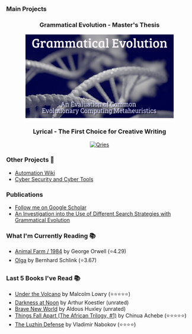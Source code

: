 ### Main Projects ###
<div align="center">
    <h3>Grammatical Evolution - Master's Thesis</h3>
     <a href="https://github.com/johnosbb/Grammatical-Evolution">
         <img alt="Qries" src="https://github.com/johnosbb/Grammatical-Evolution/blob/main/ga.png"
         width=400">
      </a>
  
</div>

<div align="center">
     <h3>Lyrical - The First Choice for Creative Writing</h3>
     <a href="https://github.com/johnosbb/Lyrical">
         <img alt="Qries" src="https://github.com/johnosbb/Lyrical/blob/main/Lyrical.png"
         width=400">
      </a>
   
</div>


### Other Projects 🔭
 - [Automation Wiki](https://github.com/johnosbb/Automation)
 - [Cyber Security and Cyber Tools](https://github.com/johnosbb/CyberTools)

### Publications
- [Follow me on Google Scholar](https://scholar.google.com/citations?user=JLblTiIAAAAJ&hl=en&oi=sra)
- [An Investigation into the Use of Different Search Strategies with Grammatical Evolution](https://link.springer.com/chapter/10.1007/3-540-45984-7_26)

### What I'm Currently Reading 📚
<!-- GOODREADS-LIST:START -->
- [Animal Farm / 1984](https://www.goodreads.com/review/show/4307475159?utm_medium=api&utm_source=rss) by George Orwell (⭐️4.29)
- [Olga](https://www.goodreads.com/review/show/4325719827?utm_medium=api&utm_source=rss) by Bernhard Schlink (⭐️3.67)
<!-- GOODREADS-LIST:END -->

### Last 5 Books I've Read 📚
<!-- GOODREADS-READ-LIST:START -->
- [Under the Volcano](https://www.goodreads.com/review/show/4307478010?utm_medium=api&utm_source=rss) by Malcolm Lowry (⭐⭐⭐⭐⭐)
- [Darkness at Noon](https://www.goodreads.com/review/show/4307476887?utm_medium=api&utm_source=rss) by Arthur Koestler (unrated)
- [Brave New World](https://www.goodreads.com/review/show/4307475584?utm_medium=api&utm_source=rss) by Aldous Huxley (unrated)
- [Things Fall Apart (The African Trilogy, #1)](https://www.goodreads.com/review/show/3223069400?utm_medium=api&utm_source=rss) by Chinua Achebe (⭐⭐⭐⭐⭐)
- [The Luzhin Defense](https://www.goodreads.com/review/show/3223068961?utm_medium=api&utm_source=rss) by Vladimir Nabokov (⭐⭐⭐⭐)
<!-- GOODREADS-READ-LIST:END -->

<!--
**johnosbb/johnosbb** is a ✨ _special_ ✨ repository because its `README.md` (this file) appears on your GitHub profile.

Here are some ideas to get you started:

- 🔭 I’m currently working on ...
- 🌱 I’m currently learning ...
- 👯 I’m looking to collaborate on ...
- 🤔 I’m looking for help with ...
- 💬 Ask me about ...
- 📫 How to reach me: ...
- 😄 Pronouns: ...
- ⚡ Fun fact: ...
-->
